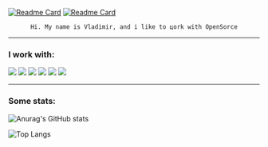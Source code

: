 [![Readme Card](https://github-readme-stats.vercel.app/api/pin/?username=kaasops&repo=vector-operator)](https://github.com/kaasops/vector-operator)
[![Readme Card](https://github-readme-stats.vercel.app/api/pin/?username=zvlb&repo=config-reloader)](https://github.com/zvlb/config-reloader)



<p align='center'><code>Hi. My name is Vladimir, and i like to цork with OpenSorce</code></p>

---
### I work with:
![](https://img.shields.io/badge/Tools-Kubernetes-informational?style=flat&logo=kubernetes&logoColor=white&color=blue)
![](https://img.shields.io/badge/Tools-Docker-informational?style=flat&logo=docker&logoColor=white&color=blue)
![](https://img.shields.io/badge/CI/CD-GitLab-informational?style=flat&logo=gitlab&logoColor=white&color=blue)
![](https://img.shields.io/badge/OS-Linux-informational?style=flat&logo=linux&logoColor=white&color=blue)
![](https://img.shields.io/badge/Editor-VSCode-informational?style=flat&logo=code&logoColor=white&color=blue)
![](https://img.shields.io/badge/Language-GoLang-informational?style=flat&logo=go&logoColor=white&color=blue)

---
### Some stats:
![Anurag's GitHub stats](https://github-readme-stats.vercel.app/api?username=zvlb&show_icons=true&theme=dark)

![Top Langs](https://github-readme-stats.vercel.app/api/top-langs/?username=zvlb&layout=compact&langs_count=8)
